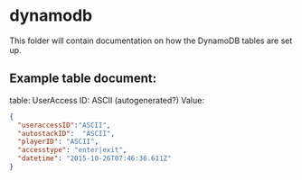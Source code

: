 # dynamodb

This folder will contain documentation on how the DynamoDB tables are set up.


Example table document:
---
table: UserAccess
ID: ASCII (autogenerated?)
Value:
```JSON
{
  "useraccessID":"ASCII",
  "autostackID":  "ASCII",
  "playerID": "ASCII",
  "accesstype": "enter|exit",
  "datetime": "2015-10-26T07:46:36.611Z"
}
```
